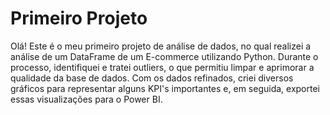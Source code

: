 # Primeiro Projeto

Olá! Este é o meu primeiro projeto de análise de dados, no qual realizei a análise de um DataFrame de um E-commerce utilizando Python. Durante o processo, identifiquei e tratei outliers, o que permitiu limpar e aprimorar a qualidade da base de dados. Com os dados refinados, criei diversos gráficos para representar alguns KPI's importantes e, em seguida, exportei essas visualizações para o Power BI.
